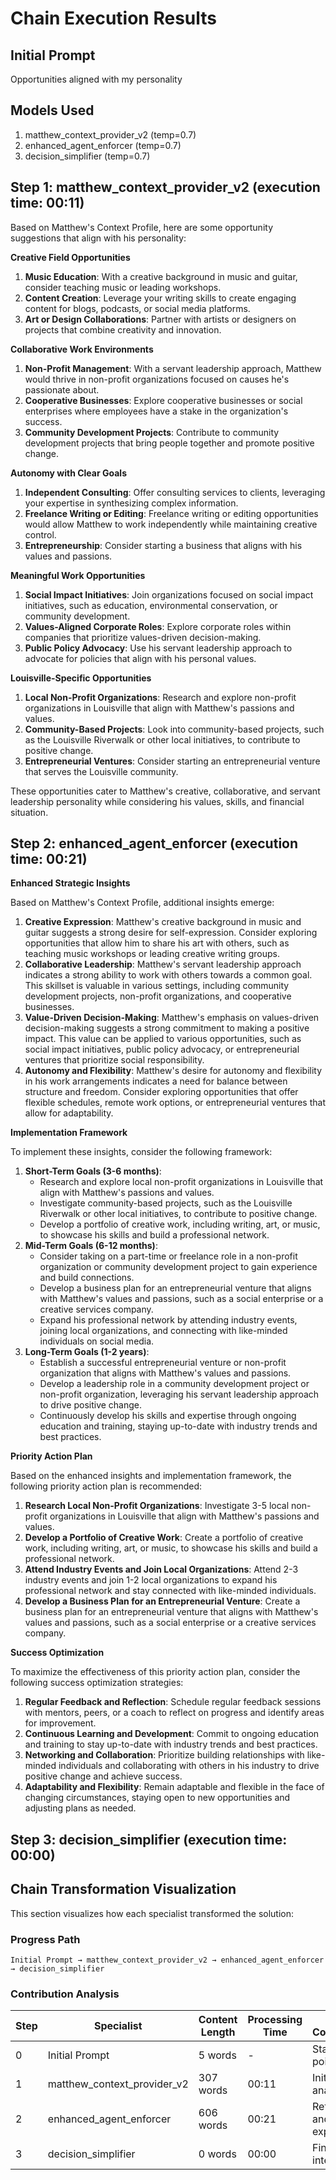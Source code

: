 # Chain Execution Results

## Initial Prompt

Opportunities aligned with my personality

## Models Used

1. matthew_context_provider_v2 (temp=0.7)
2. enhanced_agent_enforcer (temp=0.7)
3. decision_simplifier (temp=0.7)

## Step 1: matthew_context_provider_v2 (execution time: 00:11)

Based on Matthew's Context Profile, here are some opportunity suggestions that align with his personality:

**Creative Field Opportunities**

1. **Music Education**: With a creative background in music and guitar, consider teaching music or leading workshops.
2. **Content Creation**: Leverage your writing skills to create engaging content for blogs, podcasts, or social media platforms.
3. **Art or Design Collaborations**: Partner with artists or designers on projects that combine creativity and innovation.

**Collaborative Work Environments**

1. **Non-Profit Management**: With a servant leadership approach, Matthew would thrive in non-profit organizations focused on causes he's passionate about.
2. **Cooperative Businesses**: Explore cooperative businesses or social enterprises where employees have a stake in the organization's success.
3. **Community Development Projects**: Contribute to community development projects that bring people together and promote positive change.

**Autonomy with Clear Goals**

1. **Independent Consulting**: Offer consulting services to clients, leveraging your expertise in synthesizing complex information.
2. **Freelance Writing or Editing**: Freelance writing or editing opportunities would allow Matthew to work independently while maintaining creative control.
3. **Entrepreneurship**: Consider starting a business that aligns with his values and passions.

**Meaningful Work Opportunities**

1. **Social Impact Initiatives**: Join organizations focused on social impact initiatives, such as education, environmental conservation, or community development.
2. **Values-Aligned Corporate Roles**: Explore corporate roles within companies that prioritize values-driven decision-making.
3. **Public Policy Advocacy**: Use his servant leadership approach to advocate for policies that align with his personal values.

**Louisville-Specific Opportunities**

1. **Local Non-Profit Organizations**: Research and explore non-profit organizations in Louisville that align with Matthew's passions and values.
2. **Community-Based Projects**: Look into community-based projects, such as the Louisville Riverwalk or other local initiatives, to contribute to positive change.
3. **Entrepreneurial Ventures**: Consider starting an entrepreneurial venture that serves the Louisville community.

These opportunities cater to Matthew's creative, collaborative, and servant leadership personality while considering his values, skills, and financial situation.

## Step 2: enhanced_agent_enforcer (execution time: 00:21)

**Enhanced Strategic Insights**

Based on Matthew's Context Profile, additional insights emerge:

1. **Creative Expression**: Matthew's creative background in music and guitar suggests a strong desire for self-expression. Consider exploring opportunities that allow him to share his art with others, such as teaching music workshops or leading creative writing groups.
2. **Collaborative Leadership**: Matthew's servant leadership approach indicates a strong ability to work with others towards a common goal. This skillset is valuable in various settings, including community development projects, non-profit organizations, and cooperative businesses.
3. **Value-Driven Decision-Making**: Matthew's emphasis on values-driven decision-making suggests a strong commitment to making a positive impact. This value can be applied to various opportunities, such as social impact initiatives, public policy advocacy, or entrepreneurial ventures that prioritize social responsibility.
4. **Autonomy and Flexibility**: Matthew's desire for autonomy and flexibility in his work arrangements indicates a need for balance between structure and freedom. Consider exploring opportunities that offer flexible schedules, remote work options, or entrepreneurial ventures that allow for adaptability.

**Implementation Framework**

To implement these insights, consider the following framework:

1. **Short-Term Goals (3-6 months)**:
	* Research and explore local non-profit organizations in Louisville that align with Matthew's passions and values.
	* Investigate community-based projects, such as the Louisville Riverwalk or other local initiatives, to contribute to positive change.
	* Develop a portfolio of creative work, including writing, art, or music, to showcase his skills and build a professional network.
2. **Mid-Term Goals (6-12 months)**:
	* Consider taking on a part-time or freelance role in a non-profit organization or community development project to gain experience and build connections.
	* Develop a business plan for an entrepreneurial venture that aligns with Matthew's values and passions, such as a social enterprise or a creative services company.
	* Expand his professional network by attending industry events, joining local organizations, and connecting with like-minded individuals on social media.
3. **Long-Term Goals (1-2 years)**:
	* Establish a successful entrepreneurial venture or non-profit organization that aligns with Matthew's values and passions.
	* Develop a leadership role in a community development project or non-profit organization, leveraging his servant leadership approach to drive positive change.
	* Continuously develop his skills and expertise through ongoing education and training, staying up-to-date with industry trends and best practices.

**Priority Action Plan**

Based on the enhanced insights and implementation framework, the following priority action plan is recommended:

1. **Research Local Non-Profit Organizations**: Investigate 3-5 local non-profit organizations in Louisville that align with Matthew's passions and values.
2. **Develop a Portfolio of Creative Work**: Create a portfolio of creative work, including writing, art, or music, to showcase his skills and build a professional network.
3. **Attend Industry Events and Join Local Organizations**: Attend 2-3 industry events and join 1-2 local organizations to expand his professional network and stay connected with like-minded individuals.
4. **Develop a Business Plan for an Entrepreneurial Venture**: Create a business plan for an entrepreneurial venture that aligns with Matthew's values and passions, such as a social enterprise or a creative services company.

**Success Optimization**

To maximize the effectiveness of this priority action plan, consider the following success optimization strategies:

1. **Regular Feedback and Reflection**: Schedule regular feedback sessions with mentors, peers, or a coach to reflect on progress and identify areas for improvement.
2. **Continuous Learning and Development**: Commit to ongoing education and training to stay up-to-date with industry trends and best practices.
3. **Networking and Collaboration**: Prioritize building relationships with like-minded individuals and collaborating with others in his industry to drive positive change and achieve success.
4. **Adaptability and Flexibility**: Remain adaptable and flexible in the face of changing circumstances, staying open to new opportunities and adjusting plans as needed.

## Step 3: decision_simplifier (execution time: 00:00)



## Chain Transformation Visualization

This section visualizes how each specialist transformed the solution:

### Progress Path

```
Initial Prompt → matthew_context_provider_v2 → enhanced_agent_enforcer → decision_simplifier
```

### Contribution Analysis

| Step | Specialist | Content Length | Processing Time | Key Contribution |
|------|------------|----------------|-----------------|------------------|
| 0 | Initial Prompt | 5 words | - | Starting point |
| 1 | matthew_context_provider_v2 | 307 words | 00:11 | Initial analysis |
| 2 | enhanced_agent_enforcer | 606 words | 00:21 | Refinement and expansion |
| 3 | decision_simplifier | 0 words | 00:00 | Final integration |
